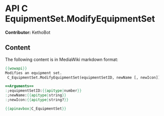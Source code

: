 # API C EquipmentSet.ModifyEquipmentSet

**Contributor:** KethoBot

## Content

The following content is in MediaWiki markdown format:

```mediawiki
{{wowapi}}
Modifies an equipment set.
 C_EquipmentSet.ModifyEquipmentSet(equipmentSetID, newName [, newIcon])

==Arguments==
:;equipmentSetID:{{apitype|number}}
:;newName:{{apitype|string}}
:;newIcon:{{apitype|string?}}

{{apinavbox|C_EquipmentSet}}
```